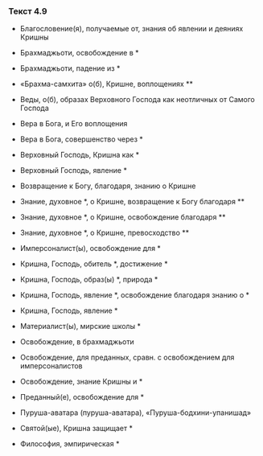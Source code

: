 ### Текст 4.9

- Благословение(я), получаемые от, знания об явлении и деяниях Кришны

- Брахмаджьоти, освобождение в *

- Брахмаджьоти, падение из *

- «Брахма-самхита» о(б), Кришне, воплощениях **

- Веды, о(б), образах Верховного Господа как неотличных от Самого Господа

- Вера в Бога, и Его воплощения

- Вера в Бога, совершенство через *

- Верховный Господь, Кришна как *

- Верховный Господь, явление *

- Возвращение к Богу, благодаря, знанию о Кришне

- Знание, духовное *, о Кришне, возвращение к Богу благодаря **

- Знание, духовное *, о Кришне, освобождение благодаря **

- Знание, духовное *, о Кришне, превосходство **

- Имперсоналист(ы), освобождение для *

- Кришна, Господь, обитель *, достижение *

- Кришна, Господь, образ(ы) *, природа *

- Кришна, Господь, явление *, освобождение благодаря знанию о *

- Кришна, Господь, явление *

- Материалист(ы), мирские школы *

- Освобождение, в брахмаджьоти

- Освобождение, для преданных, сравн. с освобождением для имперсоналистов

- Освобождение, знание Кришны и *

- Преданный(е), освобождение для *

- Пуруша-аватара (пуруша-аватара), «Пуруша-бодхини-упанишад»

- Святой(ые), Кришна защищает *

- Философия, эмпирическая *
	
